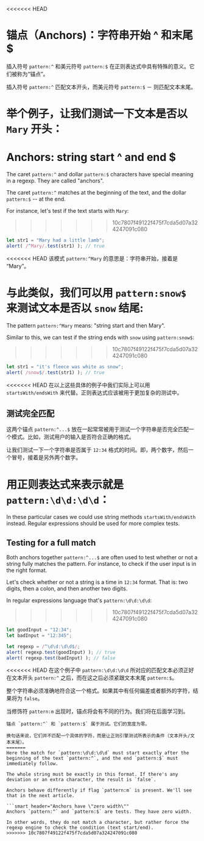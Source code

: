 <<<<<<< HEAD
# 锚点（Anchors)：字符串开始 ^ 和末尾 $

插入符号 `pattern:^` 和美元符号 `pattern:$` 在正则表达式中具有特殊的意义。它们被称为“锚点”。

插入符号 `pattern:^` 匹配文本开头，而美元符号 `pattern:$` － 则匹配文本末尾。

举个例子，让我们测试一下文本是否以 `Mary` 开头：
=======
# Anchors: string start ^ and end $

The caret `pattern:^` and dollar `pattern:$` characters have special meaning in a regexp. They are called "anchors".

The caret `pattern:^` matches at the beginning of the text, and the dollar `pattern:$` -- at the end.

For instance, let's test if the text starts with `Mary`:
>>>>>>> 10c7807f49122f475f7cda5d07a324247091c080

```js run
let str1 = "Mary had a little lamb";
alert( /^Mary/.test(str1) ); // true
```

<<<<<<< HEAD
该模式 `pattern:^Mary` 的意思是：字符串开始，接着是 “Mary”。

与此类似，我们可以用 `pattern:snow$` 来测试文本是否以 `snow` 结尾:
=======
The pattern `pattern:^Mary` means: "string start and then Mary".

Similar to this, we can test if the string ends with `snow` using `pattern:snow$`:
>>>>>>> 10c7807f49122f475f7cda5d07a324247091c080

```js run
let str1 = "it's fleece was white as snow";
alert( /snow$/.test(str1) ); // true
```

<<<<<<< HEAD
在以上这些具体的例子中我们实际上可以用 `startsWith/endsWith` 来代替。正则表达式应该被用于更加复杂的测试中。

## 测试完全匹配

这两个锚点 `pattern:^...$` 放在一起常常被用于测试一个字符串是否完全匹配一个模式。比如，测试用户的输入是否符合正确的格式。

让我们测试一下一个字符串是否属于 `12:34` 格式的时间。即，两个数字，然后一个冒号，接着是另外两个数字。

用正则表达式来表示就是 `pattern:\d\d:\d\d`：
=======
In these particular cases we could use string methods `startsWith/endsWith` instead. Regular expressions should be used for more complex tests.

## Testing for a full match

Both anchors together `pattern:^...$` are often used to test whether or not a string fully matches the pattern. For instance, to check if the user input is in the right format.

Let's check whether or not a string is a time in `12:34` format. That is: two digits, then a colon, and then another two digits.

In regular expressions language that's `pattern:\d\d:\d\d`:
>>>>>>> 10c7807f49122f475f7cda5d07a324247091c080

```js run
let goodInput = "12:34";
let badInput = "12:345";

let regexp = /^\d\d:\d\d$/;
alert( regexp.test(goodInput) ); // true
alert( regexp.test(badInput) ); // false
```

<<<<<<< HEAD
在这个例子中 `pattern:\d\d:\d\d` 所对应的匹配文本必须正好在文本开头 `pattern:^` 之后，而在这之后必须紧跟文本末尾 `pattern:$`。

整个字符串必须准确地符合这一个格式。如果其中有任何偏差或者额外的字符，结果将为 `false`。

当修饰符 `pattern:m` 出现时，锚点将会有不同的行为。我们将在后面学习到。

```smart header="锚点具有“零宽度”"
锚点 `pattern:^` 和 `pattern:$` 属于测试。它们的宽度为零。

换句话来说，它们并不匹配一个具体的字符，而是让正则引擎测试所表示的条件（文本开头/文本末尾）。
=======
Here the match for `pattern:\d\d:\d\d` must start exactly after the beginning of the text `pattern:^`, and the end `pattern:$` must immediately follow.

The whole string must be exactly in this format. If there's any deviation or an extra character, the result is `false`.

Anchors behave differently if flag `pattern:m` is present. We'll see that in the next article.

```smart header="Anchors have \"zero width\""
Anchors `pattern:^` and `pattern:$` are tests. They have zero width.

In other words, they do not match a character, but rather force the regexp engine to check the condition (text start/end).
>>>>>>> 10c7807f49122f475f7cda5d07a324247091c080
```
